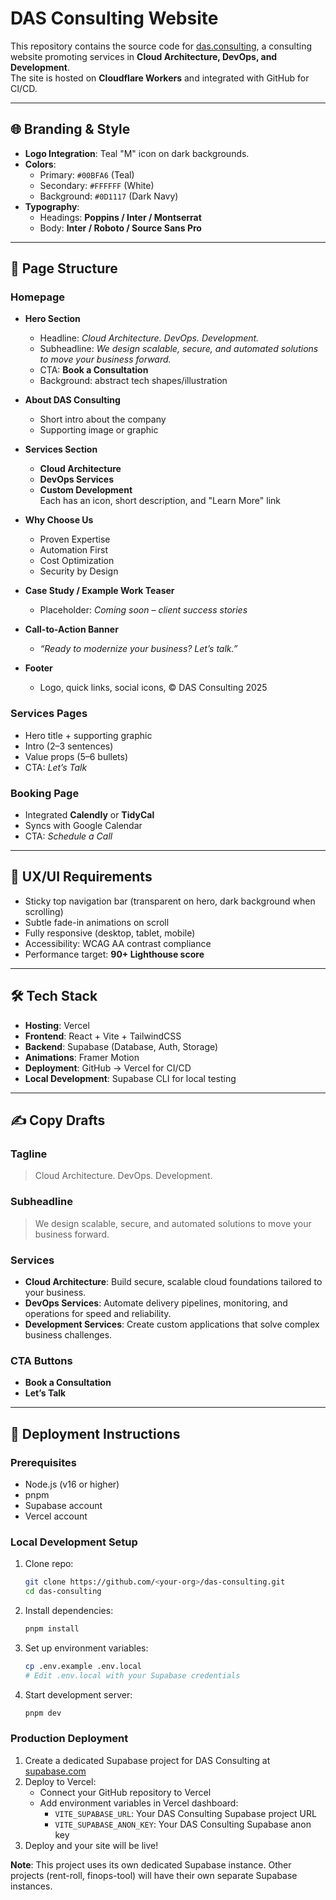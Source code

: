 # DAS Consulting Website

This repository contains the source code for [das.consulting](https://das.consulting), a consulting website promoting services in **Cloud Architecture, DevOps, and Development**.  
The site is hosted on **Cloudflare Workers** and integrated with GitHub for CI/CD.

---

## 🌐 Branding & Style
- **Logo Integration**: Teal "M" icon on dark backgrounds.  
- **Colors**:  
  - Primary: `#00BFA6` (Teal)  
  - Secondary: `#FFFFFF` (White)  
  - Background: `#0D1117` (Dark Navy)  
- **Typography**:  
  - Headings: **Poppins / Inter / Montserrat**  
  - Body: **Inter / Roboto / Source Sans Pro**

---

## 📑 Page Structure

### Homepage
- **Hero Section**
  - Headline: *Cloud Architecture. DevOps. Development.*
  - Subheadline: *We design scalable, secure, and automated solutions to move your business forward.*
  - CTA: **Book a Consultation**
  - Background: abstract tech shapes/illustration

- **About DAS Consulting**
  - Short intro about the company
  - Supporting image or graphic

- **Services Section**
  - **Cloud Architecture**  
  - **DevOps Services**  
  - **Custom Development**  
  Each has an icon, short description, and "Learn More" link

- **Why Choose Us**
  - Proven Expertise
  - Automation First
  - Cost Optimization
  - Security by Design

- **Case Study / Example Work Teaser**
  - Placeholder: *Coming soon – client success stories*

- **Call-to-Action Banner**
  - *“Ready to modernize your business? Let’s talk.”*

- **Footer**
  - Logo, quick links, social icons, © DAS Consulting 2025

### Services Pages
- Hero title + supporting graphic
- Intro (2–3 sentences)
- Value props (5–6 bullets)
- CTA: *Let’s Talk*

### Booking Page
- Integrated **Calendly** or **TidyCal**
- Syncs with Google Calendar
- CTA: *Schedule a Call*

---

## 🎨 UX/UI Requirements
- Sticky top navigation bar (transparent on hero, dark background when scrolling)
- Subtle fade-in animations on scroll
- Fully responsive (desktop, tablet, mobile)
- Accessibility: WCAG AA contrast compliance
- Performance target: **90+ Lighthouse score**

---

## 🛠 Tech Stack
- **Hosting**: Vercel
- **Frontend**: React + Vite + TailwindCSS
- **Backend**: Supabase (Database, Auth, Storage)
- **Animations**: Framer Motion
- **Deployment**: GitHub → Vercel for CI/CD
- **Local Development**: Supabase CLI for local testing

---

## ✍️ Copy Drafts

### Tagline
> Cloud Architecture. DevOps. Development.

### Subheadline
> We design scalable, secure, and automated solutions to move your business forward.

### Services
- **Cloud Architecture**: Build secure, scalable cloud foundations tailored to your business.  
- **DevOps Services**: Automate delivery pipelines, monitoring, and operations for speed and reliability.  
- **Development Services**: Create custom applications that solve complex business challenges.  

### CTA Buttons
- **Book a Consultation**  
- **Let’s Talk**

---

## 🚀 Deployment Instructions

### Prerequisites
- Node.js (v16 or higher)
- pnpm
- Supabase account
- Vercel account

### Local Development Setup
1. Clone repo:  
   ```bash
   git clone https://github.com/<your-org>/das-consulting.git
   cd das-consulting
   ```

2. Install dependencies:
   ```bash
   pnpm install
   ```

3. Set up environment variables:
   ```bash
   cp .env.example .env.local
   # Edit .env.local with your Supabase credentials
   ```

4. Start development server:
   ```bash
   pnpm dev
   ```

### Production Deployment
1. Create a dedicated Supabase project for DAS Consulting at [supabase.com](https://supabase.com)
2. Deploy to Vercel:
   - Connect your GitHub repository to Vercel
   - Add environment variables in Vercel dashboard:
     - `VITE_SUPABASE_URL`: Your DAS Consulting Supabase project URL
     - `VITE_SUPABASE_ANON_KEY`: Your DAS Consulting Supabase anon key
3. Deploy and your site will be live!

**Note**: This project uses its own dedicated Supabase instance. Other projects (rent-roll, finops-tool) will have their own separate Supabase instances.
